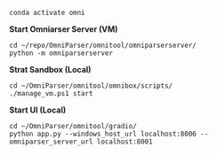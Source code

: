 ```
conda activate omni
```

**Start Omniarser Server (VM)**

```
cd ~/repo/OmniParser/omnitool/omniparserserver/
python -m omniparserserver
```

**Strat Sandbox (Local)**

```
cd ~/OmniParser/omnitool/omnibox/scripts/
./manage_vm.ps1 start
```

**Start UI (Local)**

```
cd ~/OmniParser/omnitool/gradio/
python app.py --windows_host_url localhost:8006 --omniparser_server_url localhost:8001
```
